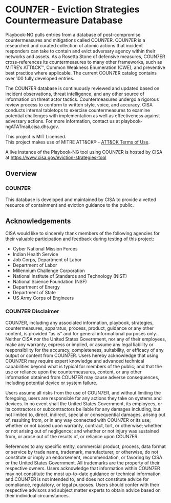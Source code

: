 # COUN7ER - Eviction Strategies Countermeasure Database

Playbook-NG pulls entries from a database of post-compromise countermeasures and mitigations called COUN7ER. COUN7ER is a researched and curated collection of atomic actions that incident responders can take to contain and evict adversary agency within their networks and assets. As a Rosetta Stone of defensive measures, COUN7ER cross-references its countermeasures to many other frameworks, such as MITRE’s ATT&CK™, Common Weakness Enumeration (CWE), and preventive best practice where applicable. The current COUN7ER catalog contains over 100 fully developed entries. 

The COUN7ER database is continuously reviewed and updated based on incident observations, threat intelligence, and any other source of information on threat actor tactics. Countermeasures undergo a rigorous review process to conform to written style, voice, and accuracy. CISA conducts internal tabletops to exercise countermeasures to examine potential challenges with implementation as well as effectiveness against adversary actions. For more information, contact us at playbook-ngATATmail.cisa.dhs.gov. 

This project is MIT Licensed.  
This project makes use of MITRE ATT&CK® - [ATT&CK Terms of Use](https://attack.mitre.org/resources/legal-and-branding/terms-of-use/).

A live instance of the Playbook-NG tool using COUN7ER is hosted by CISA at https://www.cisa.gov/eviction-strategies-tool 

## Overview

### COUN7ER

This database is developed and maintained by CISA to provide a vetted resource of containment and eviction guidance to the public.

## Acknowledgements

CISA would like to sincerely thank members of the following agencies for their valuable participation and feedback during testing of this project:
* Cyber National Mission Forces
* Indian Health Service
* Job Corps, Department of Labor
* Department of Labor
* Millennium Challenge Corporation
* National Institute of Standards and Technology (NIST)
* National Science Foundation (NSF)
* Department of Energy
* Department of State
* US Army Corps of Engineers

### COUN7ER Disclaimer

COUN7ER, including any associated information, playbook, strategies, countermeasures, apparatus, process, product, guidance or any other content, is provided “as is” and for general informational purposes only. Neither CISA nor the United States Government, nor any of their employees, make any warranty, express or implied, or assume any legal liability or responsibility for the accuracy, completeness, suitability, or efficacy of any output or content from COUN7ER. Users hereby acknowledge that using COUN7ER may require expert knowledge and advanced technical capabilities beyond what is typical for members of the public; and that the use or reliance upon the countermeasures, content, or any other information obtained from COUN7ER may cause adverse consequences, including potential device or system failure.

Users assume all risks from the use of COUN7ER, and without limiting the foregoing, users are responsible for any actions they take on systems and devices. In no event shall the United States Government, its employees, or its contractors or subcontractors be liable for any damages including, but not limited to, direct, indirect, special or consequential damages, arising out of, resulting from, or in any way connected with COUN7ER or its use; whether or not based upon warranty, contract, tort, or otherwise; whether or not arising out of negligence; and whether or not injury was sustained from, or arose out of the results of, or reliance upon COUN7ER.

References to any specific entity, commercial product, process, data format or service by trade name, trademark, manufacturer, or otherwise, do not constitute or imply an endorsement, recommendation, or favoring by CISA or the United States Government. All trademarks are the property of their respective owners. Users acknowledge that information within COUN7ER may not constitute the most up-to-date guidance or technical information and COUN7ER is not intended to, and does not constitute advice for compliance, regulatory, or legal purposes. Users should confer with their respective advisors and subject matter experts to obtain advice based on their individual circumstances.




